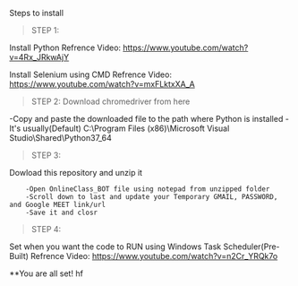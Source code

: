 Steps to install

>STEP 1:


  Install Python
        Refrence Video: https://www.youtube.com/watch?v=4Rx_JRkwAjY
        
        
  Install Selenium using CMD
        Refrence Video: https://www.youtube.com/watch?v=mxFLktxXA_A
       
>STEP 2:
  Download chromedriver from here
  
  -Copy and paste the downloaded file to the path where Python is installed
  -It's usually(Default) C:\Program Files (x86)\Microsoft Visual Studio\Shared\Python37_64
  
>STEP 3:


   Dowload this repository and unzip it
   
   
        -Open OnlineClass_BOT file using notepad from unzipped folder
        -Scroll down to last and update your Temporary GMAIL, PASSWORD, and Google MEET link/url
        -Save it and closr
        
>STEP 4:


  Set when you want the code to RUN using Windows Task Scheduler(Pre-Built)
      Refrence Video: https://www.youtube.com/watch?v=n2Cr_YRQk7o
      
      
      
**You are all set! hf
      
      
  
       
